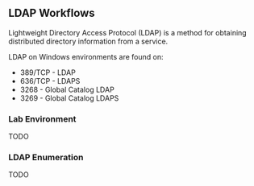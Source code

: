 ## LDAP Workflows

Lightweight Directory Access Protocol (LDAP) is a method for obtaining distributed directory information from a service.


LDAP on Windows environments are found on:

- 389/TCP - LDAP
- 636/TCP - LDAPS
- 3268 - Global Catalog LDAP
- 3269 - Global Catalog LDAPS

### Lab Environment

TODO

### LDAP Enumeration

TODO
